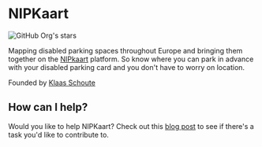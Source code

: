 # NIPKaart

![GitHub Org's stars](https://img.shields.io/github/stars/nipkaart?style=social)

Mapping disabled parking spaces throughout Europe and bringing them together on the [NIPkaart][nipkaart] platform. So know where you can park in advance with your disabled parking card and you don't have to worry on location.

Founded by [Klaas Schoute][klaas]

## How can I help?

Would you like to help NIPKaart? Check out this [blog post][nipkaart-blog] to see if there's a task you'd like to contribute to.


<!-- Links -->
[nipkaart]: https://nipkaart.nl
[klaas]: https://github.com/klaasnicolaas

[hacktoberfest]: https://hacktoberfest.com
[nipkaart-blog]: https://student-techlife.com/2022/09/27/hacktoberfest-2022